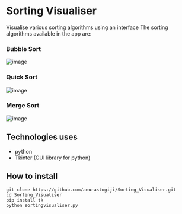 # Sorting Visualiser

Visualise various sorting algorithms using an interface 
The sorting algorithms available in the app are:
### Bubble Sort
  ![image](https://user-images.githubusercontent.com/51414879/131081706-c5ce4709-76ef-46c9-a888-7e3b3afc7082.png)
### Quick Sort
  ![image](https://user-images.githubusercontent.com/51414879/131081824-10c3326b-cabf-4abc-a6b7-fc725a74ff04.png)
### Merge Sort
  ![image](https://user-images.githubusercontent.com/51414879/131081880-f959bd49-85e4-426f-979e-535a121735ec.png)

## Technologies uses 
- python
- Tkinter (GUI library for python)

## How to install
```
git clone https://github.com/anurastogiji/Sorting_Visualiser.git
cd Sorting_Visualiser
pip install tk
python sortingvisualiser.py
```
